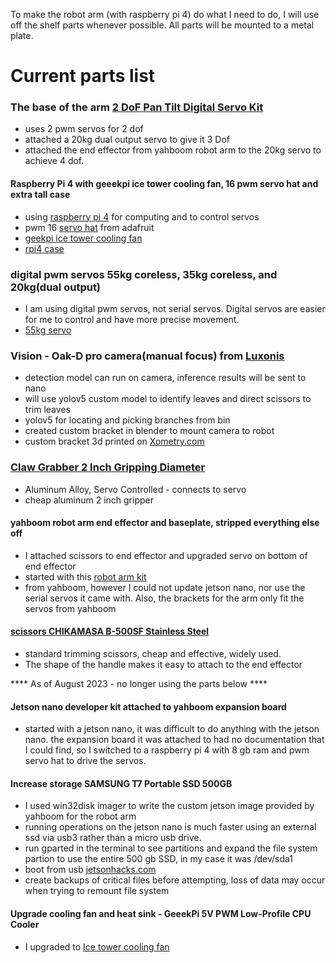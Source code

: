 To make the robot arm (with raspberry pi 4) do what I need to do, I will use off the shelf parts whenever possible. All parts will be mounted to a metal plate.

# Current parts list

### The base of the arm [2 DoF Pan Tilt Digital Servo Kit](https://www.amazon.com/Digital-Bracket-Building-Raspberry-unassembled/dp/B0B6PP8NFD/ref=sr_1_2?crid=14A3RCG5Q13P3&keywords=2+DoF+Pan+Tilt+Digital+Servo+Kit&qid=1696217128&s=toys-and-games&sprefix=2+dof+pan+tilt+digital+servo+kit%2Ctoys-and-games%2C110&sr=1-2)
 - uses 2 pwm servos for 2 dof 
 - attached a 20kg dual output servo to give it 3 Dof
 - attached the end effector from yahboom robot arm to the 20kg servo to achieve 4 dof.

#### Raspberry Pi 4 with geeekpi ice tower cooling fan, 16 pwm servo hat and extra tall case
 - using [raspberry pi 4](https://www.raspberrypi.com/products/raspberry-pi-4-model-b/) for computing and to control servos
 - pwm  16 [servo hat](https://www.adafruit.com/product/2327) from adafruit
 - [geekpi ice tower cooling fan](https://www.amazon.com/GeeekPi-Raspberry-Low-Profile-Cooling-Heatsink/dp/B07ZV1LLWK/ref=asc_df_B07ZV1LLWK/?tag=&linkCode=df0&hvadid=416672671431&hvpos=&hvnetw=g&hvrand=15694554880292079333&hvpone=&hvptwo=&hvqmt=&hvdev=c&hvdvcmdl=&hvlocint=&hvlocphy=9029971&hvtargid=pla-871699005978&ref=&adgrpid=95587150204&th=1)
- [rpi4 case](https://www.amazon.com/ElectroCookie-Raspberry-Aluminum-Cooling-Changing/dp/B09QG349ZL/ref=sr_1_7_sspa?keywords=extra+tall+rpi4+case&qid=1696197104&sr=8-7-spons&sp_csd=d2lkZ2V0TmFtZT1zcF9tdGY&psc=1)

### digital pwm servos 55kg coreless, 35kg coreless, and 20kg(dual output)
 - I am using digital pwm servos, not serial servos. Digital servos are easier for me to control and have more precise movement. 
 - [55kg servo](https://www.amazon.com/Coreless-Steering-Aluminum-Waterproof-Shockproof/dp/B0C2Z9YX7H/ref=asc_df_B0C2Z9YX7H/?tag=hyprod-20&linkCode=df0&hvadid=673668631339&hvpos=&hvnetw=g&hvrand=4761762259582424309&hvpone=&hvptwo=&hvqmt=&hvdev=c&hvdvcmdl=&hvlocint=&hvlocphy=9029977&hvtargid=pla-2204960019756&psc=1&gclid=CjwKCAjwseSoBhBXEiwA9iZtxpNmnpm6wy0of9JX4FwsqFhEEBvt9jGdUQd8fY0Nr3gyQa495heLxxoCNS4QAvD_BwE)

### Vision - Oak-D pro camera(manual focus) from [Luxonis](https://shop.luxonis.com/products/oak-d-pro)
 - detection model can run on camera, inference results will be sent to nano
 - will use yolov5 custom model to identify leaves and direct scissors to trim leaves
 - yolov5 for locating and picking branches from bin
 - created custom bracket in blender to mount camera to robot
 - custom bracket 3d printed on [Xometry.com](https://www.xometry.com/)

### [Claw Grabber 2 Inch Gripping Diameter](https://www.amazon.com/USAQ-Aluminum-Controlled-Gripping-Diameter/dp/B07GDV5GRK/ref=asc_df_B07GDV5GRK/?tag=hyprod-20&linkCode=df0&hvadid=642171666674&hvpos=&hvnetw=g&hvrand=8108213334431181913&hvpone=&hvptwo=&hvqmt=&hvdev=c&hvdvcmdl=&hvlocint=&hvlocphy=9029971&hvtargid=pla-1187290532840&psc=1&gclid=CjwKCAjw9-6oBhBaEiwAHv1QvLi7qsL5jcDAAk6qmBpwHxgxUHbxkHlQvZUGv1W9gToZH7bM6vsJ4RoCEg8QAvD_BwE)
 - Aluminum Alloy, Servo Controlled - connects to servo
 - cheap aluminum 2 inch gripper

#### yahboom robot arm end effector and baseplate, stripped everything else off
 - I attached scissors to end effector and upgraded servo on bottom of end effector 
 - started with this [robot arm kit](https://www.amazon.com/Yahboom-Raspberry-Building-Programmable-Electronic/dp/B09V7H7V9Q/ref=asc_df_B09V7H7V9Q/?tag=hyprod-20&linkCode=df0&hvadid=673818249115&hvpos=&hvnetw=g&hvrand=11886040620678903792&hvpone=&hvptwo=&hvqmt=&hvdev=c&hvdvcmdl=&hvlocint=&hvlocphy=9029977&hvtargid=pla-2401058327752&psc=1&gclid=CjwKCAjwseSoBhBXEiwA9iZtxvgBvlNrhx7YjR7deNZ5poqzRaRxqfmWdkdNQDw5p8ll-8gpVQGwcxoCNZEQAvD_BwE) 
 - from yahboom, however I could not update jetson nano, nor use the serial servos it came with. Also, the brackets for the arm only fit the servos from yahboom
 
#### [scissors CHIKAMASA B-500SF Stainless Steel](https://www.amazon.com/Chikamasa-Stainless-Scissors-Fluorine-Resin-resistant/dp/B00JSYB9I6/ref=asc_df_B00JSYB9I6/?tag=hyprod-20&linkCode=df0&hvadid=229261240507&hvpos=&hvnetw=g&hvrand=7797966275015044966&hvpone=&hvptwo=&hvqmt=&hvdev=c&hvdvcmdl=&hvlocint=&hvlocphy=9029977&hvtargid=pla-393545955103&psc=1)

 - standard trimming scissors, cheap and effective, widely used. 
 - The shape of the handle makes it easy to attach to the end effector



**** As of August 2023 - no longer using the parts below ****

#### Jetson nano developer kit attached to yahboom expansion board
 - started with a jetson nano, it was difficult to do anything with the jetson nano. the expansion board it was attached to had no documentation that I could find, so I switched to a raspberry pi 4 with 8 gb ram and pwm servo hat to drive the servos.

#### Increase storage  SAMSUNG T7 Portable SSD 500GB
 - I used win32disk imager to write the custom jetson image provided by yahboom for the robot arm
 - running operations on the jetson nano is much faster using an external ssd via usb3 rather than a micro usb drive.
 - run  gparted    in the terminal to see partitions and expand the file system partion to use the entire 500 gb SSD, in my case it was /dev/sda1 
 - boot from usb [jetsonhacks.com](https://jetsonhacks.com/2021/03/10/jetson-nano-boot-from-usb/)
 - create backups of critical files before attempting, loss of data may occur when trying to remount file system

#### Upgrade cooling fan and heat sink - GeeekPi 5V PWM Low-Profile CPU Cooler
 - I upgraded to [Ice tower cooling fan](https://www.amazon.com/GeeekPi-Low-Profile-Horizontal-Radiator-Colorful/dp/B07ZYW6ZVR/ref=sr_1_3?crid=2GY7QMQU6IJJ&keywords=ice+tower+cooling+fan+jetson+nano&qid=1690327939&sprefix=ice+tower+cooling+fan+jetson+nano%2Caps%2C132&sr=8-3)
